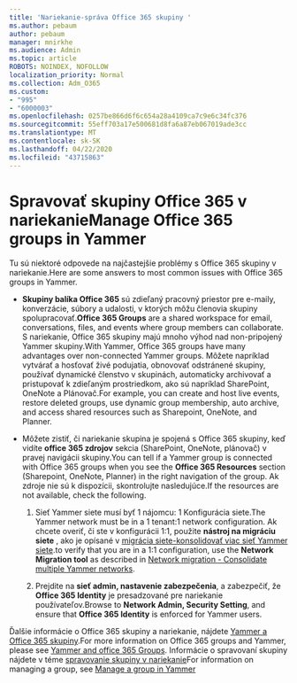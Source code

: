 ```yaml
---
title: 'Nariekanie-správa Office 365 skupiny '
ms.author: pebaum
author: pebaum
manager: mnirkhe
ms.audience: Admin
ms.topic: article
ROBOTS: NOINDEX, NOFOLLOW
localization_priority: Normal
ms.collection: Adm_O365
ms.custom:
- "995"
- "6000003"
ms.openlocfilehash: 0257be866d6f6c654a28a4109ca7c9e6c34fc376
ms.sourcegitcommit: 55eff703a17e500681d8fa6a87eb067019ade3cc
ms.translationtype: MT
ms.contentlocale: sk-SK
ms.lasthandoff: 04/22/2020
ms.locfileid: "43715863"
---
```

# <a name="manage-office-365-groups-in-yammer"></a><span data-ttu-id="f03f1-102">Spravovať skupiny Office 365 v nariekanie</span><span class="sxs-lookup"><span data-stu-id="f03f1-102">Manage Office 365 groups in Yammer</span></span>

<span data-ttu-id="f03f1-103">Tu sú niektoré odpovede na najčastejšie problémy s Office 365 skupiny v nariekanie.</span><span class="sxs-lookup"><span data-stu-id="f03f1-103">Here are some answers to most common issues with Office 365 groups in Yammer.</span></span>

* <span data-ttu-id="f03f1-104">**Skupiny balíka Office 365** sú zdieľaný pracovný priestor pre e-maily, konverzácie, súbory a udalosti, v ktorých môžu členovia skupiny spolupracovať.</span><span class="sxs-lookup"><span data-stu-id="f03f1-104">**Office 365 Groups** are a shared workspace for email, conversations, files, and events where group members can collaborate.</span></span> <span data-ttu-id="f03f1-105">S nariekanie, Office 365 skupiny majú mnoho výhod nad non-pripojený Yammer skupiny.</span><span class="sxs-lookup"><span data-stu-id="f03f1-105">With Yammer, Office 365 groups have many advantages over non-connected Yammer groups.</span></span> <span data-ttu-id="f03f1-106">Môžete napríklad vytvárať a hosťovať živé podujatia, obnovovať odstránené skupiny, používať dynamické členstvo v skupinách, automaticky archivovať a pristupovať k zdieľaným prostriedkom, ako sú napríklad SharePoint, OneNote a Plánovač.</span><span class="sxs-lookup"><span data-stu-id="f03f1-106">For example, you can create and host live events, restore deleted groups, use dynamic group membership, auto archive, and access shared resources such as Sharepoint, OneNote, and Planner.</span></span>

* <span data-ttu-id="f03f1-107">Môžete zistiť, či nariekanie skupina je spojená s Office 365 skupiny, keď vidíte **office 365 zdrojov** sekcia (SharePoint, OneNote, plánovač) v pravej navigácii skupiny.</span><span class="sxs-lookup"><span data-stu-id="f03f1-107">You can tell if a Yammer group is connected with Office 365 groups when you see the **Office 365 Resources** section (Sharepoint, OneNote, Planner) in the right navigation of the group.</span></span> <span data-ttu-id="f03f1-108">Ak zdroje nie sú k dispozícii, skontrolujte nasledujúce.</span><span class="sxs-lookup"><span data-stu-id="f03f1-108">If the resources are not available, check the following.</span></span>

  1. <span data-ttu-id="f03f1-109">Sieť Yammer siete musí byť 1 nájomcu: 1 Konfigurácia siete.</span><span class="sxs-lookup"><span data-stu-id="f03f1-109">The Yammer network must be in a 1 tenant:1 network configuration.</span></span> <span data-ttu-id="f03f1-110">Ak chcete overiť, či ste v konfigurácii 1:1, použite **nástroj na migráciu siete** , ako je opísané v [migrácia siete-konsolidovať viac sieť Yammer siete](https://docs.microsoft.com/yammer/configure-your-yammer-network/consolidate-multiple-yammer-networks).</span><span class="sxs-lookup"><span data-stu-id="f03f1-110">to verify that you are in a 1:1 configuration, use the **Network Migration tool** as described in [Network migration - Consolidate multiple Yammer networks](https://docs.microsoft.com/yammer/configure-your-yammer-network/consolidate-multiple-yammer-networks).</span></span>

  2. <span data-ttu-id="f03f1-111">Prejdite na **sieť admin, nastavenie zabezpečenia**, a zabezpečiť, že **Office 365 Identity** je presadzované pre nariekanie používateľov.</span><span class="sxs-lookup"><span data-stu-id="f03f1-111">Browse to **Network Admin, Security Setting**, and ensure that **Office 365 Identity** is enforced for Yammer users.</span></span>

<span data-ttu-id="f03f1-112">Ďalšie informácie o Office 365 skupiny a nariekanie, nájdete [Yammer a Office 365 skupiny](https://docs.microsoft.com/yammer/manage-yammer-groups/yammer-and-office-365-groups).</span><span class="sxs-lookup"><span data-stu-id="f03f1-112">For more information on Office 365 groups and Yammer, please see [Yammer and office 365 Groups](https://docs.microsoft.com/yammer/manage-yammer-groups/yammer-and-office-365-groups).</span></span> <span data-ttu-id="f03f1-113">Informácie o spravovaní skupiny nájdete v téme [spravovanie skupiny v nariekanie](https://support.office.com/article/Manage-a-group-in-Yammer-6e05c6d6-5548-4c88-89cd-e6757a514ef2)</span><span class="sxs-lookup"><span data-stu-id="f03f1-113">For information on managing a group, see [Manage a group in Yammer](https://support.office.com/article/Manage-a-group-in-Yammer-6e05c6d6-5548-4c88-89cd-e6757a514ef2)</span></span>
